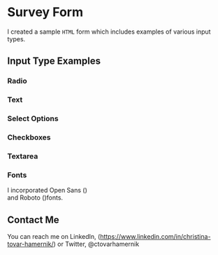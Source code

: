 # Survey Form
I created a sample `HTML` form which includes examples of various input types.

## Input Type Examples
### Radio
### Text
### Select Options
### Checkboxes
### Textarea


### Fonts
I incorporated Open Sans (<link href="https://fonts.googleapis.com/css?family=Open+Sans&display=swap" rel="stylesheet">)   
and Roboto (<link href="https://fonts.googleapis.com/css?family=Roboto&display=swap" rel="stylesheet">)fonts.   


## Contact Me
You can reach me on LinkedIn, (https://www.linkedin.com/in/christina-tovar-hamernik/)
or Twitter, @ctovarhamernik
